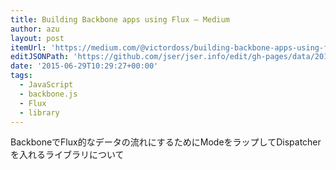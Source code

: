 ```yaml
---
title: Building Backbone apps using Flux — Medium
author: azu
layout: post
itemUrl: 'https://medium.com/@victordoss/building-backbone-apps-using-flux-f656fd8a873a'
editJSONPath: 'https://github.com/jser/jser.info/edit/gh-pages/data/2015/06/index.json'
date: '2015-06-29T10:29:27+00:00'
tags:
  - JavaScript
  - backbone.js
  - Flux
  - library
---
```

BackboneでFlux的なデータの流れにするためにModeをラップしてDispatcherを入れるライブラリについて
